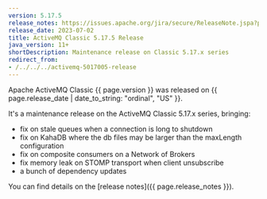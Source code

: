 ```yaml
---
version: 5.17.5
release_notes: https://issues.apache.org/jira/secure/ReleaseNote.jspa?projectId=12311210&version=12352888
release_date: 2023-07-02
title: ActiveMQ Classic 5.17.5 Release
java_version: 11+
shortDescription: Maintenance release on Classic 5.17.x series
redirect_from:
- /../../../activemq-5017005-release
---
```

Apache ActiveMQ Classic {{ page.version }} was released on {{ page.release_date | date_to_string: "ordinal", "US" }}.

It's a maintenance release on the ActiveMQ Classic 5.17.x series, bringing:
- fix on stale queues when a connection is long to shutdown
- fix on KahaDB where the db files may be larger than the maxLength configuration
- fix on composite consumers on a Network of Brokers
- fix memory leak on STOMP transport when client unsubscribe
- a bunch of dependency updates

You can find details on the [release notes]({{ page.release_notes }}).
